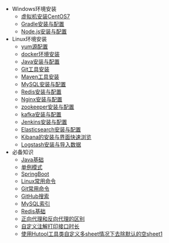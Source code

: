 - Windows环境安装
  - [虚拟机安装CentOS7](article/环境安装/虚拟机安装CentOS7.md)
  - [Gradle安装与配置](article/环境安装/Gradle安装与配置.md)
  - [Node.js安装与配置](article/环境安装/Node.js压缩版安装与配置.md)
- Linux环境安装
  - [yum源配置](article/环境安装/yum源配置.md)
  - [docker环境安装](article/环境安装/docker.md)
  - [Java安装与配置](article/环境安装/Java安装与配置.md)
  - [Git工具安装](article/环境安装/Git工具安装.md)
  - [Maven工具安装](article/环境安装/CentOS7安装Maven.md)
  - [MySQL安装与配置](article/环境安装/MySQL安装与配置.md)
  - [Redis安装与配置](article/环境安装/Redis安装与配置.md)
  - [Nginx安装与配置](article/环境安装/Nginx安装与配置.md)
  - [zookeeper安装与配置](article/环境安装/zookeeper安装与配置.md)
  - [kafka安装与配置](article/环境安装/kafka安装与配置.md)
  - [Jenkins安装与配置](article/环境安装/jenkins安装与配置.md)
  - [Elasticsearch安装与配置](article/环境安装/Elasticsearch安装与配置.md)
  - [Kibana的安装与界面快速浏览](article/环境安装/Kibana的安装与界面快速浏览.md)
  - [Logstash安装与导入数据](article/环境安装/Logstash安装与导入数据.md)
- 必备知识
  - [Java基础](article/必备知识/Java基础.md)
  - [单例模式](article/必备知识/单例模式.md)
  - [SpringBoot](article/必备知识/springboot.md)
  - [Linux常用命令](article/必备知识/Linux常用命令.md)
  - [Git常用命令](article/必备知识/Git常用命令.md)
  - [GitHub搜索](article/必备知识/GitHub搜索.md)
  - [MySQL索引](article/必备知识/MySQL索引.md)
  - [Redis基础](article/必备知识/Redis基础.md)
  - [正向代理和反向代理的区别](article/必备知识/正向代理和反向代理的区别.md)
  - [自定义注解打印接口时长](article/必备知识/自定义注解打印接口时长.md)
  - [使用Hutool工具类自定义多sheet情况下去除默认的空sheet1](article/必备知识/使用Hutool工具类自定义多sheet情况下去除默认的空sheet1.md)